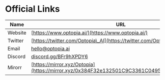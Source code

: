 # Official Links

| Name    | URL                                                                                         |
| ------- | ------------------------------------------------------------------------------------------- |
| Website | [https://www.optopia.ai/](https://www.optopia.ai/)                                          |
| Twitter | [https://twitter.com/Optopia\_AI](https://twitter.com/Optopia\_AI)                          |
| Email   | [hello@optopia.ai](mailto:hello@optopia.ai)                                                 |
| Discord | [discord.gg/BFr9hXPDY6](https://t.co/RnhgvWMa9e)                                            |
| Mirorr  | [https://mirror.xyz/Optopia](https://mirror.xyz/0x384F32e132501C9C3361C0495841715585164d33) |

